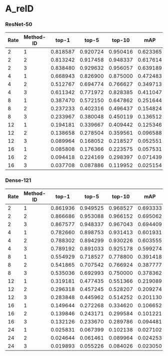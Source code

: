 # A_reID

### ResNet-50
|Rate  | Method-ID | top-1 | top-5 | top-10 | mAP|
| ---- | --------- | ----- | ----- | ------ | -- |
|2 | 1 | 0.818587 | 0.920724 | 0.950416 | 0.623365 |
|2 | 2 | 0.813242 | 0.917458 | 0.948337 | 0.617614 |
|2 | 3 | 0.838480 | 0.929632 | 0.956057 | 0.639189 |
|4 | 1 | 0.668943 | 0.826900 | 0.875000 | 0.472483 |
|4 | 2 | 0.512767 | 0.694774 | 0.766627 | 0.349713 |
|4 | 3 | 0.611342 | 0.771972 | 0.828385 | 0.411047 |
|8 | 1 | 0.387470 | 0.572150 | 0.647862 | 0.251644 |
|8 | 2 | 0.237233 | 0.402316 | 0.496437 | 0.154824 |
|8 | 3 | 0.233967 | 0.380048 | 0.450119 | 0.136512 |
|12 | 1 | 0.194181 | 0.339667 | 0.409442 | 0.125346 |
|12 | 2 | 0.138658 | 0.278504 | 0.359561 | 0.096588 |
|12 | 3 | 0.089964 | 0.168052 | 0.218527 | 0.052551 |
|16 | 1 | 0.085808 | 0.176366 | 0.223575 | 0.057531 |
|16 | 2 | 0.094418 | 0.224169 | 0.298397 | 0.071439 |
|16 | 3 | 0.037708 | 0.087886 | 0.119952 | 0.025154 |

### Dense-121
|Rate  | Method-ID | top-1 | top-5 | top-10 | mAP|
| ---- | --------- | ----- | ----- | ------ | -- |
|2 | 1 | 0.861936 | 0.949525 | 0.968527 | 0.693333 |
|2 | 2 | 0.866686 | 0.953088 | 0.966152 | 0.695062 |
|2 | 3 | 0.867577 | 0.948337 | 0.967043 | 0.694409 |
|4 | 1 | 0.782660 | 0.898753 | 0.931413 | 0.601931 |
|4 | 2 | 0.788302 | 0.894299 | 0.930226 | 0.603555 |
|4 | 3 | 0.789192 | 0.891033 | 0.925178 | 0.599274 |
|8 | 1 | 0.554929 | 0.718527 | 0.778800 | 0.391418 |
|8 | 2 | 0.541865 | 0.707542 | 0.766924 | 0.387777 |
|8 | 3 | 0.535036 | 0.692993 | 0.750000 | 0.378362 |
|12 | 1 | 0.319181 | 0.477435 | 0.551366 | 0.219089 |
|12 | 2 | 0.296318 | 0.457245 | 0.528207 | 0.209274 |
|12 | 3 | 0.283848 | 0.445962 | 0.514252 | 0.201130 |
|16 | 1 | 0.149644 | 0.272268 | 0.334620 | 0.106652 |
|16 | 2 | 0.139846 | 0.243171 | 0.299584 | 0.101221 |
|16 | 3 | 0.132126 | 0.233670 | 0.289786 | 0.094481 |
|24 | 1 | 0.025831 | 0.067399 | 0.102138 | 0.027102 |
|24 | 2 | 0.024644 | 0.061461 | 0.089964 | 0.024253 |
|24 | 3 | 0.019893 | 0.055226 | 0.084026 | 0.023050 |
